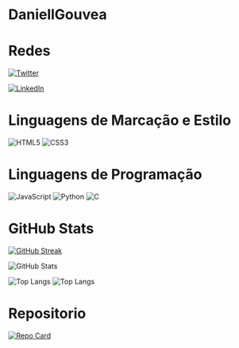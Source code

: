 # DaniellGouvea

# Redes

[![Twitter](https://img.shields.io/badge/Twitter-000?style=for-the-badge&logo=twitter)](https://twitter.com/luizdgouvea)

[![LinkedIn](https://img.shields.io/badge/GitHub-000?style=for-the-badge&logo=github&logoColor=0E76A8)](https://www.github.com/DaniellGouvea/)

# Linguagens de Marcação e Estilo

![HTML5](https://img.shields.io/badge/HTML5-000?style=for-the-badge&logo=html5)
![CSS3](https://img.shields.io/badge/CSS3-000?style=for-the-badge&logo=css3&logoColor=264CE4)

# Linguagens de Programação

![JavaScript](https://img.shields.io/badge/JavaScript-000?style=for-the-badge&logo=javascript)
![Python](https://img.shields.io/badge/Python-000?style=for-the-badge&logo=python)
![C](https://img.shields.io/badge/C-000?style=for-the-badge&logo=c)

# GitHub Stats
[![GitHub Streak](https://streak-stats.demolab.com?user=DaniellGouvea&theme=dark&locale=pt_BR&dates=FFF&background=000&border=30A3DC)](https://git.io/streak-stats)

![GitHub Stats](https://github-readme-stats.vercel.app/api?username=DaniellGouvea&theme=transparent&bg_color=000&border_color=30A3DC&show_icons=true&icon_color=30A3DC&title_color=E94D5F&text_color=FFF)

![Top Langs](https://github-readme-stats-git-masterrstaa-rickstaa.vercel.app/api/top-langs/?username=DaniellGouvea&bg_color=000&border_color=30A3DC&title_color=E94D5F&text_color=FFF)
![Top Langs](https://github-readme-stats-git-masterrstaa-rickstaa.vercel.app/api/top-langs/?username=DaniellGouvea&layout=compact&bg_color=000&border_color=30A3DC&title_color=E94D5F&text_color=FFF)

# Repositorio
[![Repo Card](https://github-readme-stats.vercel.app/api/pin/?username=DaniellGOuvea&repo=projeto-android&bg_color=000&border_color=30A3DC&show_icons=true&icon_color=30A3DC&title_color=E94D5F&text_color=FFF)](https://github.com/DaniellGouvea/projeto-android)